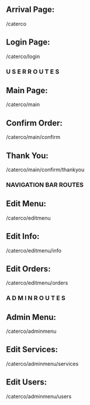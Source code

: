 ## Arrival Page:

/caterco

## Login Page:

/caterco/login

### U S E R   R O U T E S ###

## Main Page:

/caterco/main

## Confirm Order:

/caterco/main/confirm

## Thank You:

/caterco/main/confirm/thankyou


### NAVIGATION BAR ROUTES ###

## Edit Menu:

/caterco/editmenu

## Edit Info:

/caterco/editmenu/info

## Edit Orders:

/caterco/editmenu/orders


###  A D M I N   R O U T E S  ###

## Admin Menu:

/caterco/adminmenu

## Edit Services:

/caterco/adminmenu/services

## Edit Users:

/caterco/adminmenu/users